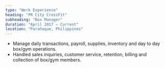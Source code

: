 ```yaml
---
type: "Work Experience"
heading: "PR City CrossFit"
subheading: "Box Manager"
duration: "April 2017 – Current"
location: "Parañaque, Philippines"
---
```


* Manage daily transactions, payroll, supplies, inventory and day to day box/gym operations.
* Handled sales inquiries, customer service, retention, billing and collection of box/gym members.